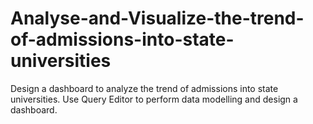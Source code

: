 # Analyse-and-Visualize-the-trend-of-admissions-into-state-universities
Design a dashboard to analyze the trend of admissions into state universities. Use Query Editor to perform data modelling and design a dashboard.
